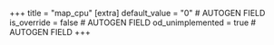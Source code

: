 +++
title = "map_cpu"
[extra]
default_value = "0" # AUTOGEN FIELD
is_override = false # AUTOGEN FIELD
od_unimplemented = true # AUTOGEN FIELD
+++